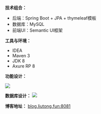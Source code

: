 **技术组合：**

*  后端：Spring Boot + JPA + thymeleaf模板
*  数据库：MySQL
*  前端UI：Semantic UI框架

**工具与环境：**

*  IDEA
*  Maven 3
*  JDK 8
*  Axure RP 8

**功能设计：**

![](http://img.liutong.fun/个人博客.jpg)

**数据库设计：**
![](http://img.liutong.fun/数据关系.jpg)

**博客地址：**
[blog.liutong.fun:8081](http://blog.liutong.fun:8081)
